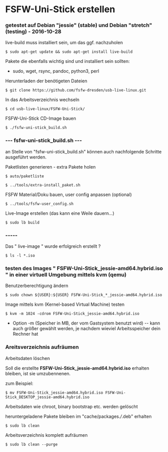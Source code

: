 # FSFW-Uni-Stick erstellen

### getestet auf Debian "jessie" (stable) und Debian "stretch" (testing) - 2016-10-28

live-build muss installiert sein, um das ggf. nachzuholen 

    $ sudo apt-get update && sudo apt-get install live-build

Pakete die ebenfalls wichtig sind und installiert sein sollten: 

 - sudo, wget, rsync, pandoc, python3, perl

Herunterladen der benötigeten Dateien

  ` $ git clone https://github.com/fsfw-dresden/usb-live-linux.git `

In das Arbeitsverzeichnis wechseln

  ` $ cd usb-live-linux/FSFW-Uni-Stick/ `

FSFW-Uni-Stick CD-Image bauen

  ` $ ./fsfw-uni-stick_build.sh `

### --- fsfw-uni-stick_build.sh --- 
an Stelle von "fsfw-uni-stick_build.sh" können auch nachfolgende Schritte ausgeführt werden.

Paketlisten generieren - extra Pakete holen

  ` $ auto/paketliste `

  ` $ ../tools/extra-install_paket.sh	`

FSFW Material/Doku bauen, user config anpassen (optional)

  ` $ ../tools/fsfw-user_config.sh `

Live-Image erstellen (das kann eine Weile dauern…)

  ` $ sudo lb build `

### -----

Das " live-image " wurde erfolgreich erstellt ?

  ` $ ls -l *.iso `


### testen des Images " FSFW-Uni-Stick_jessie-amd64.hybrid.iso " in einer virtuell Umgebung mittels kvm (qemu)

Benutzerberechtigung ändern 

  ` $ sudo chown ${USER}:${USER} FSFW-Uni-Stick_*_jessie-amd64.hybrid.iso ` 

Image mittels kvm (Kernel-based Virtual Machine) testen

  ` $ kvm -m 1024 -cdrom FSFW-Uni-Stick_jessie-amd64.hybrid.iso `

  * Option -m (Speicher in MB, der vom Gastsystem benutzt wird) -- kann auch größer gewählt werden, je nachdem wieviel Arbeitsspeicher dein Rechner hat


### Areitsverzeichnis aufräumen 

Arbeitsdaten löschen 

Soll die erstellte **FSFW-Uni-Stick_jessie-amd64.hybrid.iso** erhalten bleiben, ist sie umzubennenen.

zum Beispiel:

  ` $ mv FSFW-Uni-Stick_jessie-amd64.hybrid.iso FSFW-Uni-Stick_DESKTOP_jessie-amd64.hybrid.iso `

Arbeitsdaten wie chroot, binary bootstrap etc. werden gelöscht 

heruntergeladene Pakete bleiben im "cache/packages.*/*.deb" erhalten 

  ` $ sudo lb clean `

Arbeitsverzeichnis komplett aufräumen

  ` $ sudo lb clean --purge `

